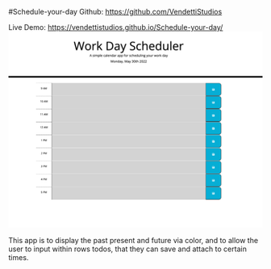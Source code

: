 #Schedule-your-day
Github: https://github.com/VendettiStudios

Live Demo: https://vendettistudios.github.io/Schedule-your-day/
![SS](assets/images/Day-Scheduler.png)

This app is to display the past present and future via color, and to allow the user to input within rows todos, that they can save and attach to certain times.